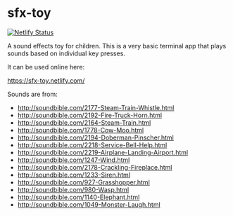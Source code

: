 sfx-toy
=======

[![Netlify Status](https://api.netlify.com/api/v1/badges/eeb18179-7347-477e-a8a6-cbb7aadf104c/deploy-status)](https://app.netlify.com/sites/sfx-toy/deploys)

A sound effects toy for children. This is a very basic terminal app that plays sounds based on individual key presses.

It can be used online here:

https://sfx-toy.netlify.com/

Sounds are from:

- http://soundbible.com/2177-Steam-Train-Whistle.html
- http://soundbible.com/2192-Fire-Truck-Horn.html
- http://soundbible.com/2164-Steam-Train.html
- http://soundbible.com/1778-Cow-Moo.html
- http://soundbible.com/2194-Doberman-Pinscher.html
- http://soundbible.com/2218-Service-Bell-Help.html
- http://soundbible.com/2219-Airplane-Landing-Airport.html
- http://soundbible.com/1247-Wind.html
- http://soundbible.com/2178-Crackling-Fireplace.html
- http://soundbible.com/1233-Siren.html
- http://soundbible.com/927-Grasshopper.html
- http://soundbible.com/980-Wasp.html
- http://soundbible.com/1140-Elephant.html
- http://soundbible.com/1049-Monster-Laugh.html
